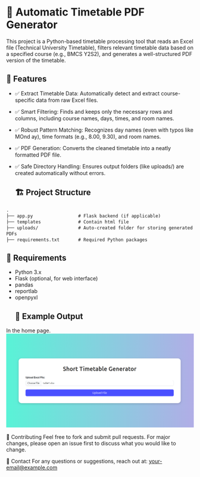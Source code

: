 # 📅 Automatic Timetable PDF Generator
This project is a Python-based timetable processing tool that reads an Excel file (Technical University Timetable), filters relevant timetable data based on a specified course (e.g., BMCS Y2S2), and generates a well-structured PDF version of the timetable.
## 🚀 Features
- ✅ Extract Timetable Data: Automatically detect and extract course-specific data from raw Excel files.
- ✅ Smart Filtering: Finds and keeps only the necessary rows and columns, including course names, days, times, and room names.
- ✅ Robust Pattern Matching: Recognizes day names (even with typos like MOnd ay), time formats (e.g., 8.00, 9.30), and room names.
- ✅ PDF Generation: Converts the cleaned timetable into a neatly formatted PDF file.
- ✅ Safe Directory Handling: Ensures output folders (like uploads/) are created automatically without errors.

  ## 🏗️ Project Structure

```plaintext
.
├── app.py                 # Flask backend (if applicable)
├── templates              # Contain html file
├── uploads/               # Auto-created folder for storing generated PDFs
├── requirements.txt       # Required Python packages
```
##   📝 Requirements
- Python 3.x
- Flask (optional, for web interface)
- pandas
- reportlab
- openpyxl
  ## 📄 Example Output
In the home page.
![Home page](pictures/screen1.png)

🤝 Contributing
Feel free to fork and submit pull requests. For major changes, please open an issue first to discuss what you would like to change.

📧 Contact
For any questions or suggestions, reach out at: your-email@example.com
